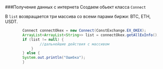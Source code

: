 ###Получение данных с интернета
Создаем обьект класса `Connect` 

В `list` возвращается три массива со всеми парами биржи: BTC, ETH, USDT.
```java
        Connect connectOkex = new Connect(ConstExchange.EX_OKEX);
        ArrayList<ArrayList<String>> list = connectOkex.getAllExInfo();
        if (list != null) {
                //дальнейшие действия с массивом
            }
        } else {
        System.out.println("Ошибка");
        }
```

